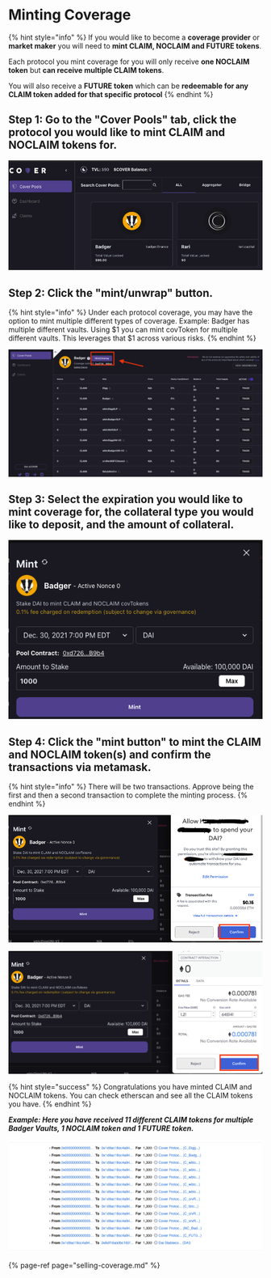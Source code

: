 # Minting Coverage

{% hint style="info" %}
If you would like to become a **coverage provider** or **market maker** you will need to **mint CLAIM, NOCLAIM and FUTURE tokens**.   
  
Each protocol you mint coverage for you will only receive **one NOCLAIM token** but **can receive multiple CLAIM tokens**.   
  
You will also receive a **FUTURE token** which can be **redeemable for any CLAIM token added for that specific protocol**
{% endhint %}

## Step 1: Go to the "Cover Pools" tab, c**lick the protocol you would like to mint CLAIM and NOCLAIM tokens for.** 

![](../.gitbook/assets/screen-shot-2021-04-28-at-10.17.50-pm.png)

## Step 2: Click the "mint/unwrap" button. 

{% hint style="info" %}
Under each protocol coverage, you may have the option to mint multiple different types of coverage. Example: Badger has multiple different vaults. Using $1 you can mint covToken for multiple different vaults. This leverages that $1 across various risks. 
{% endhint %}

![$1 will mint you 1 CLAIM token and 1 NOCLAIM token for each coverage seen](../.gitbook/assets/screen-shot-2021-04-28-at-10.21.40-pm.png)

## Step 3: Select the expiration you would like to mint coverage for, the collateral type you would like to deposit, and the amount of collateral.

![](../.gitbook/assets/screen-shot-2021-04-28-at-10.39.35-pm.png)

## Step 4: Click the "mint button" to mint the CLAIM and NOCLAIM token\(s\) and confirm the transactions via metamask. 

{% hint style="info" %}
There will be two transactions. Approve being the first and then a second transaction to complete the minting process.
{% endhint %}

![Transaction \#1 to approve spending DAI](../.gitbook/assets/screen-shot-2021-04-28-at-10.40.25-pm.png)

![Transaction \#2 to mint CLAIM and NOCLAIM tokens](../.gitbook/assets/screen-shot-2021-04-28-at-10.44.39-pm.png)

{% hint style="success" %}
Congratulations you have minted CLAIM and NOCLAIM tokens. You can check etherscan and see all the CLAIM tokens you have. 
{% endhint %}

_**Example: Here you have received 11 different CLAIM tokens for multiple Badger Vaults, 1 NOCLAIM token and 1 FUTURE token.**_  

![](../.gitbook/assets/screen-shot-2021-04-28-at-10.45.56-pm.png)



{% page-ref page="selling-coverage.md" %}



